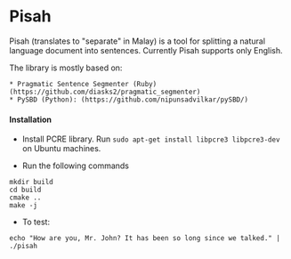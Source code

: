 # Pisah

Pisah (translates to "separate" in Malay) is a tool for splitting a natural language document into sentences.
Currently Pisah supports only English.

The library is mostly based on:

    * Pragmatic Sentence Segmenter (Ruby) (https://github.com/diasks2/pragmatic_segmenter)
    * PySBD (Python): (https://github.com/nipunsadvilkar/pySBD/)

#### Installation
* Install PCRE library. Run `sudo apt-get install libpcre3 libpcre3-dev` on Ubuntu machines.

* Run the following commands
```
mkdir build
cd build
cmake ..
make -j
```

* To test:
```
echo "How are you, Mr. John? It has been so long since we talked." | ./pisah 

```

